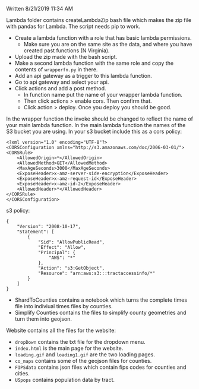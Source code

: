 Written 8/21/2019 11:34 AM

Lambda folder contains createLambdaZip bash file which makes the zip file with pandas for Lambda.
The script needs pip to work.

* Create a lambda function with a role that has basic lambda permissions.
  * Make sure you are on the same site as the data, and where you have created past functions (N Virginia).
* Upload the zip made with the bash script. 
* Make a second lambda function with the same role and copy the contents of `wrapperfn.py` in there. 
* Add an api gateway as a trigger to this lambda function. 
* Go to api gateway and select your api.
* Click actions and add a post method. 
  * In function name put the name of your wrapper lambda function.
  * Then click actions > enable cors. Then confirm that. 
  * Click action > deploy. 
Once you deploy you should be good.

In the wrapper function the invoke should be changed to reflect the name of your main lambda function.
In the main lambda function the names of the S3 bucket you are using. In your s3 bucket include this as a 
cors policy:

```
<?xml version="1.0" encoding="UTF-8"?>
<CORSConfiguration xmlns="http://s3.amazonaws.com/doc/2006-03-01/">
<CORSRule>
    <AllowedOrigin>*</AllowedOrigin>
    <AllowedMethod>GET</AllowedMethod>
    <MaxAgeSeconds>3000</MaxAgeSeconds>
    <ExposeHeader>x-amz-server-side-encryption</ExposeHeader>
    <ExposeHeader>x-amz-request-id</ExposeHeader>
    <ExposeHeader>x-amz-id-2</ExposeHeader>
    <AllowedHeader>*</AllowedHeader>
</CORSRule>
</CORSConfiguration>
```

s3 policy:
```
{
    "Version": "2008-10-17",
    "Statement": [
        {
            "Sid": "AllowPublicRead",
            "Effect": "Allow",
            "Principal": {
                "AWS": "*"
            },
            "Action": "s3:GetObject",
            "Resource": "arn:aws:s3:::tractaccessinfo/*"
        }
    ]
}
```

* ShardToCounties contains a notebook which turns the complete times file into indiviual times files by counties.
* Simplify Counties contains the files to simplify county geometries and turn them into geojson.

Website contains all the files for the website:
* `dropDown` contains the txt file for the dropdown menu.
* `index.html` is the main page for the website. 
* `loading.gif` and `loading1.gif` are the two loading pages.
* `co_maps` contains some of the geojson files for counties.
* `FIPSdata` contains json files which contain fips codes for counties and cities.
* `USpops` contains population data by tract.
